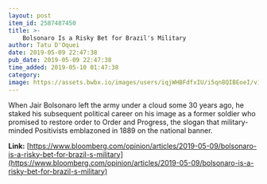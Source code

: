 ```yaml
---
layout: post
item_id: 2587487450
title: >-
    Bolsonaro Is a Risky Bet for Brazil's Military
author: Tatu D'Oquei
date: 2019-05-09 22:47:38
pub_date: 2019-05-09 22:47:38
time_added: 2019-05-10 01:47:38
category: 
image: https://assets.bwbx.io/images/users/iqjWHBFdfxIU/i5qn8QIBEoeI/v1/1200x830.jpg
---
```


When Jair Bolsonaro left the army under a cloud some 30 years ago, he staked his subsequent political career on his image as a former soldier who promised to restore order to Order and Progress, the slogan that military-minded Positivists emblazoned in 1889 on the national banner.

**Link:** [https://www.bloomberg.com/opinion/articles/2019-05-09/bolsonaro-is-a-risky-bet-for-brazil-s-military](https://www.bloomberg.com/opinion/articles/2019-05-09/bolsonaro-is-a-risky-bet-for-brazil-s-military)

